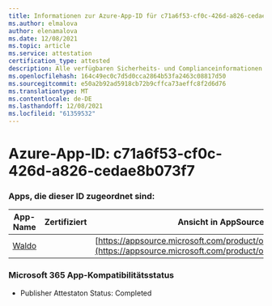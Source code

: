 ```yaml
---
title: Informationen zur Azure-App-ID für c71a6f53-cf0c-426d-a826-cedae8b073f7
ms.author: elmalova
author: elenamalova
ms.date: 12/08/2021
ms.topic: article
ms.service: attestation
certification_type: attested
description: Alle verfügbaren Sicherheits- und Complianceinformationen für c71a6f53-cf0c-426d-a826-cedae8b073f7.
ms.openlocfilehash: 164c49ec0c7d5d0cca2864b53fa2463c08817d50
ms.sourcegitcommit: e50a2b92ad5918cb72b9cffca73aeffc8f2d6d76
ms.translationtype: MT
ms.contentlocale: de-DE
ms.lasthandoff: 12/08/2021
ms.locfileid: "61359532"
---
```

# <a name="azure-app-id-c71a6f53-cf0c-426d-a826-cedae8b073f7"></a>Azure-App-ID: c71a6f53-cf0c-426d-a826-cedae8b073f7


### <a name="apps-associated-with-this-id"></a>Apps, die dieser ID zugeordnet sind:
| **App-Name** | **Zertifiziert** | **Ansicht in AppSource** |
|--------------|---------------|-----------------------|
| [Waldo](https://docs.microsoft.com/microsoft-365-app-certification/forward/WA200003139) |  | [https://appsource.microsoft.com/product/office/WA200003139](https://appsource.microsoft.com/product/office/WA200003139) |

### <a name="microsoft-365-app-compliance-status"></a>Microsoft 365 App-Kompatibilitätsstatus
- Publisher Attestaton Status: Completed
